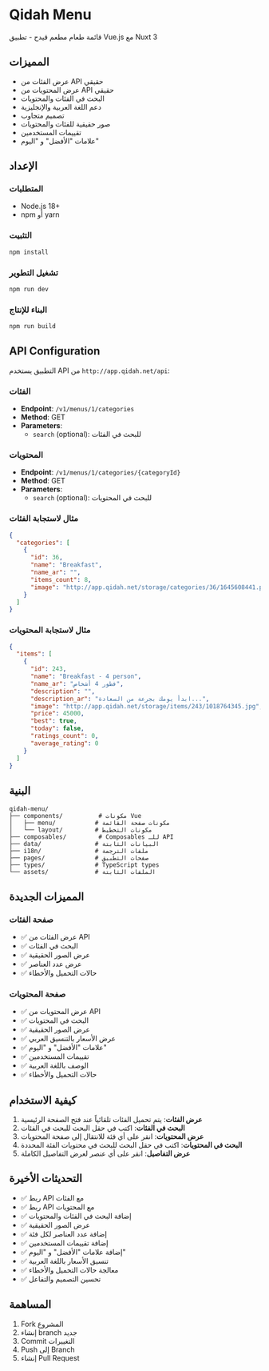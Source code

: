 # Qidah Menu

قائمة طعام مطعم قيدح - تطبيق Vue.js مع Nuxt 3

## المميزات

- عرض الفئات من API حقيقي
- عرض المحتويات من API حقيقي
- البحث في الفئات والمحتويات
- دعم اللغة العربية والإنجليزية
- تصميم متجاوب
- صور حقيقية للفئات والمحتويات
- تقييمات المستخدمين
- علامات "الأفضل" و "اليوم"

## الإعداد

### المتطلبات
- Node.js 18+
- npm أو yarn

### التثبيت
```bash
npm install
```

### تشغيل التطوير
```bash
npm run dev
```

### البناء للإنتاج
```bash
npm run build
```

## API Configuration

التطبيق يستخدم API من `http://app.qidah.net/api`:

### الفئات
- **Endpoint**: `/v1/menus/1/categories`
- **Method**: GET
- **Parameters**: 
  - `search` (optional): للبحث في الفئات

### المحتويات
- **Endpoint**: `/v1/menus/1/categories/{categoryId}`
- **Method**: GET
- **Parameters**: 
  - `search` (optional): للبحث في المحتويات

### مثال لاستجابة الفئات
```json
{
  "categories": [
    {
      "id": 36,
      "name": "Breakfast",
      "name_ar": "",
      "items_count": 8,
      "image": "http://app.qidah.net/storage/categories/36/1645608441.png"
    }
  ]
}
```

### مثال لاستجابة المحتويات
```json
{
  "items": [
    {
      "id": 243,
      "name": "Breakfast - 4 person",
      "name_ar": "فطور 4 أشخاص",
      "description": "",
      "description_ar": "ابدأ يومك بجرعة من السعادة...",
      "image": "http://app.qidah.net/storage/items/243/1018764345.jpg",
      "price": 45000,
      "best": true,
      "today": false,
      "ratings_count": 0,
      "average_rating": 0
    }
  ]
}
```

## البنية

```
qidah-menu/
├── components/          # مكونات Vue
│   ├── menu/           # مكونات صفحة القائمة
│   └── layout/         # مكونات التخطيط
├── composables/         # Composables للـ API
├── data/               # البيانات الثابتة
├── i18n/               # ملفات الترجمة
├── pages/              # صفحات التطبيق
├── types/              # TypeScript types
└── assets/             # الملفات الثابتة
```

## المميزات الجديدة

### صفحة الفئات
- ✅ عرض الفئات من API
- ✅ البحث في الفئات
- ✅ عرض الصور الحقيقية
- ✅ عرض عدد العناصر
- ✅ حالات التحميل والأخطاء

### صفحة المحتويات
- ✅ عرض المحتويات من API
- ✅ البحث في المحتويات
- ✅ عرض الصور الحقيقية
- ✅ عرض الأسعار بالتنسيق العربي
- ✅ علامات "الأفضل" و "اليوم"
- ✅ تقييمات المستخدمين
- ✅ الوصف باللغة العربية
- ✅ حالات التحميل والأخطاء

## كيفية الاستخدام

1. **عرض الفئات**: يتم تحميل الفئات تلقائياً عند فتح الصفحة الرئيسية
2. **البحث في الفئات**: اكتب في حقل البحث للبحث في الفئات
3. **عرض المحتويات**: انقر على أي فئة للانتقال إلى صفحة المحتويات
4. **البحث في المحتويات**: اكتب في حقل البحث للبحث في محتويات الفئة المحددة
5. **عرض التفاصيل**: انقر على أي عنصر لعرض التفاصيل الكاملة

## التحديثات الأخيرة

- ✅ ربط API مع الفئات
- ✅ ربط API مع المحتويات
- ✅ إضافة البحث في الفئات والمحتويات
- ✅ عرض الصور الحقيقية
- ✅ إضافة عدد العناصر لكل فئة
- ✅ إضافة تقييمات المستخدمين
- ✅ إضافة علامات "الأفضل" و "اليوم"
- ✅ تنسيق الأسعار باللغة العربية
- ✅ معالجة حالات التحميل والأخطاء
- ✅ تحسين التصميم والتفاعل

## المساهمة

1. Fork المشروع
2. إنشاء branch جديد
3. Commit التغييرات
4. Push إلى Branch
5. إنشاء Pull Request
